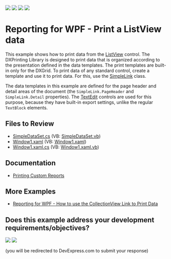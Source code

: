 <!-- default badges list -->
![](https://img.shields.io/endpoint?url=https://codecentral.devexpress.com/api/v1/VersionRange/128596033/24.2.1%2B)
[![](https://img.shields.io/badge/Open_in_DevExpress_Support_Center-FF7200?style=flat-square&logo=DevExpress&logoColor=white)](https://supportcenter.devexpress.com/ticket/details/E1882)
[![](https://img.shields.io/badge/📖_How_to_use_DevExpress_Examples-e9f6fc?style=flat-square)](https://docs.devexpress.com/GeneralInformation/403183)
[![](https://img.shields.io/badge/💬_Leave_Feedback-feecdd?style=flat-square)](#does-this-example-address-your-development-requirementsobjectives)
<!-- default badges end -->

# Reporting for WPF - Print a ListView data

This example shows how to print data from the [ListView](https://learn.microsoft.com/en-us/dotnet/api/system.windows.controls.listview) control. The DXPrinting Library is designed to print data that is organized according to the presentation defined in the data templates. The print templates are built-in only for the DXGrid. To print data of any standard control, create a template and use it to print data. For this, use the [SimpleLink](https://docs.devexpress.com/WPF/DevExpress.Xpf.Printing.SimpleLink) class.

The data templates in this example are defined for the page header and detail areas of the document (the `SimpleLink.PageHeader` and` SimpleLink.Detail` properties). The [TextEdit](https://docs.devexpress.com/WPF/DevExpress.Xpf.Editors.TextEdit) controls are used for this purpose, because they have built-in export settings, unlike the regular `TextBlock` elements.

## Files to Review

* [SimpleDataSet.cs](./CS/SimpleDataSet.cs) (VB: [SimpleDataSet.vb](./VB/SimpleDataSet.vb))
* [Window1.xaml](./CS/Window1.xaml) (VB: [Window1.xaml](./VB/Window1.xaml))
* [Window1.xaml.cs](./CS/Window1.xaml.cs) (VB: [Window1.xaml.vb](./VB/Window1.xaml.vb))

## Documentation

- [Printing Custom Reports](https://docs.devexpress.com/WPF/7412/common-concepts/printing-and-exporting/printing-custom-reports)

## More Examples 

- [Reporting for WPF - How to use the CollectionView Link to Print Data](https://github.com/DevExpress-Examples/reporting-wpf-use-collectionview-link)
<!-- feedback -->
## Does this example address your development requirements/objectives?

[<img src="https://www.devexpress.com/support/examples/i/yes-button.svg"/>](https://www.devexpress.com/support/examples/survey.xml?utm_source=github&utm_campaign=reporting-wpf-print-listview-data&~~~was_helpful=yes) [<img src="https://www.devexpress.com/support/examples/i/no-button.svg"/>](https://www.devexpress.com/support/examples/survey.xml?utm_source=github&utm_campaign=reporting-wpf-print-listview-data&~~~was_helpful=no)

(you will be redirected to DevExpress.com to submit your response)
<!-- feedback end -->
